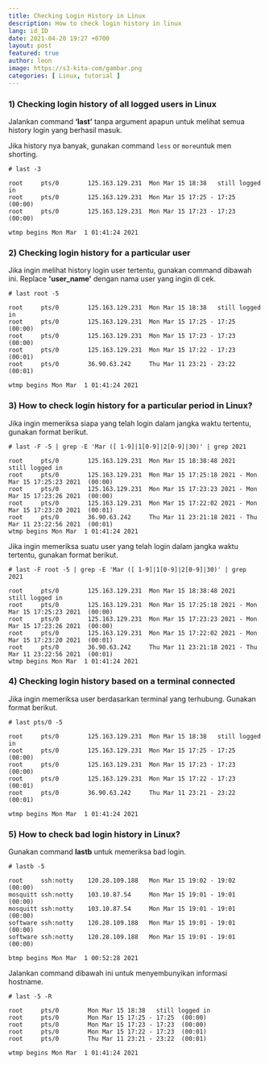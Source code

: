 ```yaml
---
title: Checking Login History in Linux
description: How to check login history in linux
lang: id_ID
date: 2021-04-20 19:27 +0700
layout: post
featured: true
author: leon
image: https://s3-kita-com/gambar.png
categories: [ Linux, tutorial ]
---
```


### 1) Checking login history of all logged users in Linux

Jalankan command  **‘last’** tanpa argument apapun untuk melihat semua history login yang berhasil masuk.

Jika history nya banyak, gunakan command `less`  or  `more`untuk men shorting.

```
# last -3

root     pts/0        125.163.129.231  Mon Mar 15 18:38   still logged in   
root     pts/0        125.163.129.231  Mon Mar 15 17:25 - 17:25  (00:00)    
root     pts/0        125.163.129.231  Mon Mar 15 17:23 - 17:23  (00:00)    

wtmp begins Mon Mar  1 01:41:24 2021

```

### 2) Checking login history for a particular user

Jika ingin melihat history login user tertentu, gunakan command dibawah ini. Replace **'user_name'** dengan nama user yang ingin di cek.

```
# last root -5

root     pts/0        125.163.129.231  Mon Mar 15 18:38   still logged in   
root     pts/0        125.163.129.231  Mon Mar 15 17:25 - 17:25  (00:00)    
root     pts/0        125.163.129.231  Mon Mar 15 17:23 - 17:23  (00:00)    
root     pts/0        125.163.129.231  Mon Mar 15 17:22 - 17:23  (00:01)    
root     pts/0        36.90.63.242     Thu Mar 11 23:21 - 23:22  (00:01)    

wtmp begins Mon Mar  1 01:41:24 2021

```

### 3) How to check login history for a particular period in Linux?

Jika ingin memeriksa siapa yang telah login dalam jangka waktu tertentu, gunakan format berikut.

```
# last -F -5 | grep -E 'Mar ([ 1-9]|1[0-9]|2[0-9]|30)' | grep 2021

root     pts/0        125.163.129.231  Mon Mar 15 18:38:48 2021   still logged in                      
root     pts/0        125.163.129.231  Mon Mar 15 17:25:18 2021 - Mon Mar 15 17:25:23 2021  (00:00)    
root     pts/0        125.163.129.231  Mon Mar 15 17:23:23 2021 - Mon Mar 15 17:23:26 2021  (00:00)    
root     pts/0        125.163.129.231  Mon Mar 15 17:22:02 2021 - Mon Mar 15 17:23:20 2021  (00:01)    
root     pts/0        36.90.63.242     Thu Mar 11 23:21:18 2021 - Thu Mar 11 23:22:56 2021  (00:01)    
wtmp begins Mon Mar  1 01:41:24 2021
```
Jika ingin memeriksa suatu user yang telah login dalam jangka waktu tertentu, gunakan format berikut.

```
# last -F root -5 | grep -E 'Mar ([ 1-9]|1[0-9]|2[0-9]|30)' | grep 2021

root     pts/0        125.163.129.231  Mon Mar 15 18:38:48 2021   still logged in                      
root     pts/0        125.163.129.231  Mon Mar 15 17:25:18 2021 - Mon Mar 15 17:25:23 2021  (00:00)    
root     pts/0        125.163.129.231  Mon Mar 15 17:23:23 2021 - Mon Mar 15 17:23:26 2021  (00:00)    
root     pts/0        125.163.129.231  Mon Mar 15 17:22:02 2021 - Mon Mar 15 17:23:20 2021  (00:01)    
root     pts/0        36.90.63.242     Thu Mar 11 23:21:18 2021 - Thu Mar 11 23:22:56 2021  (00:01)    
wtmp begins Mon Mar  1 01:41:24 2021

```

### 4) Checking login history based on a terminal connected

Jika ingin memeriksa user berdasarkan terminal yang terhubung. Gunakan format berikut.

```
# last pts/0 -5

root     pts/0        125.163.129.231  Mon Mar 15 18:38   still logged in   
root     pts/0        125.163.129.231  Mon Mar 15 17:25 - 17:25  (00:00)    
root     pts/0        125.163.129.231  Mon Mar 15 17:23 - 17:23  (00:00)    
root     pts/0        125.163.129.231  Mon Mar 15 17:22 - 17:23  (00:01)    
root     pts/0        36.90.63.242     Thu Mar 11 23:21 - 23:22  (00:01)    

wtmp begins Mon Mar  1 01:41:24 2021

```

### 5) How to check bad login history in Linux?

Gunakan command **lastb** untuk memeriksa bad login.

```
# lastb -5

root     ssh:notty    120.28.109.188   Mon Mar 15 19:02 - 19:02  (00:00)    
mosquitt ssh:notty    103.10.87.54     Mon Mar 15 19:01 - 19:01  (00:00)    
mosquitt ssh:notty    103.10.87.54     Mon Mar 15 19:01 - 19:01  (00:00)    
software ssh:notty    120.28.109.188   Mon Mar 15 19:01 - 19:01  (00:00)    
software ssh:notty    120.28.109.188   Mon Mar 15 19:01 - 19:01  (00:00)    

btmp begins Mon Mar  1 00:52:28 2021
```

Jalankan command dibawah ini untuk menyembunyikan informasi hostname.

```
# last -5 -R

root     pts/0        Mon Mar 15 18:38   still logged in   
root     pts/0        Mon Mar 15 17:25 - 17:25  (00:00)    
root     pts/0        Mon Mar 15 17:23 - 17:23  (00:00)    
root     pts/0        Mon Mar 15 17:22 - 17:23  (00:01)    
root     pts/0        Thu Mar 11 23:21 - 23:22  (00:01)    

wtmp begins Mon Mar  1 01:41:24 2021

```
